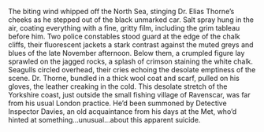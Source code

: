 The biting wind whipped off the North Sea, stinging Dr. Elias Thorne’s cheeks as he stepped out of the black unmarked car.  Salt spray hung in the air, coating everything with a fine, gritty film, including the grim tableau before him.  Two police constables stood guard at the edge of the chalk cliffs, their fluorescent jackets a stark contrast against the muted greys and blues of the late November afternoon.  Below them, a crumpled figure lay sprawled on the jagged rocks, a splash of crimson staining the white chalk.  Seagulls circled overhead, their cries echoing the desolate emptiness of the scene.  Dr. Thorne, bundled in a thick wool coat and scarf, pulled on his gloves, the leather creaking in the cold.  This desolate stretch of the Yorkshire coast, just outside the small fishing village of Ravenscar, was far from his usual London practice.  He’d been summoned by Detective Inspector Davies, an old acquaintance from his days at the Met, who’d hinted at something…unusual…about this apparent suicide.
